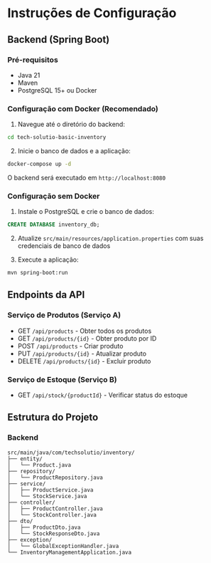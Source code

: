 # Instruções de Configuração

## Backend (Spring Boot)

### Pré-requisitos
- Java 21
- Maven
- PostgreSQL 15+ ou Docker

### Configuração com Docker (Recomendado)

1. Navegue até o diretório do backend:
```bash
cd tech-solutio-basic-inventory 
```

2. Inicie o banco de dados e a aplicação:
```bash
docker-compose up -d
```

O backend será executado em `http://localhost:8080`

### Configuração sem Docker

1. Instale o PostgreSQL e crie o banco de dados:
```sql
CREATE DATABASE inventory_db;
```

2. Atualize `src/main/resources/application.properties` com suas credenciais de banco de dados

3. Execute a aplicação:
```bash
mvn spring-boot:run
```

## Endpoints da API

### Serviço de Produtos (Serviço A)
- GET `/api/products` - Obter todos os produtos
- GET `/api/products/{id}` - Obter produto por ID
- POST `/api/products` - Criar produto
- PUT `/api/products/{id}` - Atualizar produto
- DELETE `/api/products/{id}` - Excluir produto

### Serviço de Estoque (Serviço B)
- GET `/api/stock/{productId}` - Verificar status do estoque

## Estrutura do Projeto

### Backend
```
src/main/java/com/techsolutio/inventory/
├── entity/
│   └── Product.java
├── repository/
│   └── ProductRepository.java
├── service/
│   ├── ProductService.java
│   └── StockService.java
├── controller/
│   ├── ProductController.java
│   └── StockController.java
├── dto/
│   ├── ProductDto.java
│   └── StockResponseDto.java
├── exception/
│   └── GlobalExceptionHandler.java
└── InventoryManagementApplication.java
```